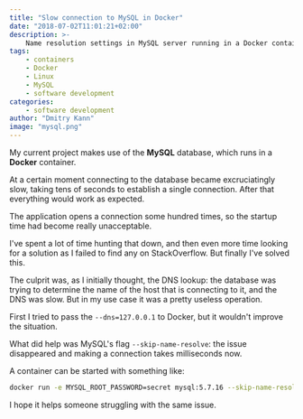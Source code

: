 ```yaml
---
title: "Slow connection to MySQL in Docker"
date: "2018-07-02T11:01:21+02:00"
description: >-
    Name resolution settings in MySQL server running in a Docker container might _severely_ impact the connection times.
tags:
    - containers
    - Docker
    - Linux
    - MySQL
    - software development
categories:
    - software development
author: "Dmitry Kann"
image: "mysql.png"
---
```


My current project makes use of the **MySQL** database, which runs in a **Docker** container.

At a certain moment connecting to the database became excruciatingly slow, taking tens of seconds to establish a single connection. After that everything would work as expected.

The application opens a connection some hundred times, so the startup time had become really unacceptable.

I've spent a lot of time hunting that down, and then even more time looking for a solution as I failed to find any on StackOverflow. But finally I've solved this.

The culprit was, as I initially thought, the DNS lookup: the database was trying to determine the name of the host that is connecting to it, and the DNS was slow. But in my use case it was a pretty useless operation.

First I tried to pass the `--dns=127.0.0.1` to Docker, but it wouldn't improve the situation.

What did help was MySQL's flag `--skip-name-resolve`: the issue disappeared and making a connection takes milliseconds now.

A container can be started with something like:

```bash
docker run -e MYSQL_ROOT_PASSWORD=secret mysql:5.7.16 --skip-name-resolve
```

I hope it helps someone struggling with the same issue.
